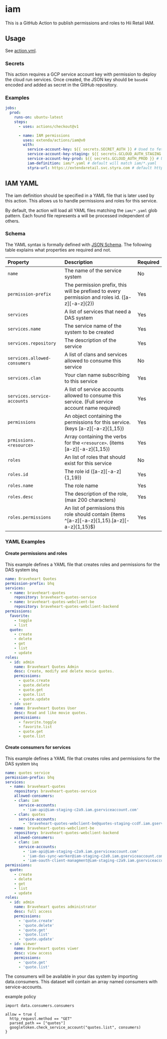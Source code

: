 # iam

This is a GitHub Action to publish permissions and roles to Hii Retail IAM.

## Usage

See [action.yml](action.yml).

### Secrets

This action requires a GCP service account key with permission to deploy the cloud run services.
Once created, the JSON key should be `base64` encoded and added as secret in the GitHub repository.

### Examples

```yaml
jobs:
  prod:
    runs-on: ubuntu-latest
    steps:
      - uses: actions/checkout@v1

      - name: IAM permissions
        uses: extenda/actions/iam@v0
        with:
          service-account-key: ${{ secrets.SECRET_AUTH }} # Used to fetch required credentials from secrets (required)
          service-account-key-staging: ${{ secrets.GCLOUD_AUTH_STAGING }} # Used to configure and create DAS-system on the correct cluster/environment (required)
          service-account-key-prod: ${{ secrets.GCLOUD_AUTH_PROD }} # Used to configure and create DAS-system on the correct cluster/environment (required)
          iam-definition: iam/*.yaml # default will match iam/*.yaml
          styra-url: https://extendaretail.svc.styra.com # default https://extendaretail.svc.styra.com 
```

## IAM YAML

The iam definition should be specified in a YAML file that is later used by this action. This allows us to handle
permissions and roles for this service.

By default, the action will load all YAML files matching the `iam/*.yaml` glob pattern. Each found file represents a
will be processed independent of others.

### Schema

The YAML syntax is formally defined with [JSON Schema](src/iam-schema.js). The following table explains what
properties are required and not.

| Property                    | Description                                                                                      | Required |
|:----------------------------|:-------------------------------------------------------------------------------------------------|:---------|
| `name`                      | The name of the service system                                                                   | No      |
| `permission-prefix`         | The permission prefix, this will be prefixed to every permission and roles id. ([a-z][-a-z]{2})  | Yes      |
| `services`                  | A list of services that need a DAS system                                                        | Yes      |
| `services.name`             | The service name of the system to be created                                                     | Yes      |
| `services.repository`       | The description of the service                                                                   | Yes      |
| `services.allowed-consumers`| A list of clans and services allowed to consume this service                                     | No       |
| `services.clan`             | Your clan name subscribing to this service                                                       | Yes      |
| `services.service-accounts` | A list of service accounts allowed to consume this service. (Full service account name required) | Yes      |
| `permissions`               | An object containing the permissions for this service. (keys [a-z][-a-z]{1,15})                  | Yes      |
| `prmissions.<resource>`     | Array containing the verbs for the `<resource>`. (items [a-z][-a-z]{1,15})                       | Yes      |
| `roles`                     | An list of roles that should exist for this service                                              | No       |
| `roles.id`                  | The role id ([a-z][-a-z]{1,19})                                                                  | Yes      |
| `roles.name`                | The role name                                                                                    | Yes      |
| `roles.desc`                | The description of the role, (max 200 characters)                                                | Yes      |
| `roles.permissions`         | An list of permissions this role should contain (items ^[a-z][-a-z]{1,15}\.[a-z][-a-z]{1,15}$)   |  Yes      |

### YAML Examples

#### Create permissions and roles

This example defines a YAML file that creates roles and permissions for the DAS system `bhq`
```yaml
name: Braveheart Quotes
permission-prefix: bhq
services:
  - name: braveheart-quotes
    repository: braveheart-quotes-service
  - name: braveheart-quotes-webclient-be
    repository: braveheart-quotes-webclient-backend
permissions:
  favorite:
    - toggle
    - list
  quote:
    - create
    - delete
    - get
    - list
    - update
roles:
  - id: admin
    name: Braveheart Quotes Admin
    desc: Create, modify and delete movie quotes.
    permissions:
      - quote.create
      - quote.delete
      - quote.get
      - quote.list
      - quote.update
  - id: user
    name: Braveheart Quotes User
    desc: Read and like movie quotes.
    permissions:
      - favorite.toggle
      - favorite.list
      - quote.get
      - quote.list


```

#### Create consumers for services

This example defines a YAML file that creates roles and permissions for the DAS system `bhq`
```yaml
name: quotes service
permission-prefix: bhq
services:
  - name: braveheart-quotes
    repository: braveheart-quotes-service
    allowed-consumers:
    - clan: iam
      service-accounts:
        - 'iam-api@iam-staging-c2a9.iam.gserviceaccount.com'
    - clan: quotes
      service-accounts:
        - 'braveheart-quotes-webclient-be@quotes-staging-ccdf.iam.gserviceaccount.com'
  - name: braveheart-quotes-webclient-be
    repository: braveheart-quotes-webclient-backend
    allowed-consumers:
    - clan: iam
      service-accounts:
        - 'iam-api@iam-staging-c2a9.iam.gserviceaccount.com'
        - 'iam-das-sync-worker@iam-staging-c2a9.iam.gserviceaccount.com'
        - 'iam-oauth-client-managment@iam-staging-c2a9.iam.gserviceaccount.com'
permissions:
  quote:
    - create
    - delete
    - get
    - list
    - update
roles:
  - id: admin
    name: Braveheart quotes administrator
    desc: full access
    permissions:
      - 'quote.create'
      - 'quote.delete'
      - 'quote.get'
      - 'quote.list'
      - 'quote.update'
  - id: viewer
    name: Braveheart quotes viwer
    desc: view access
    permissions:
      - 'quote.get'
      - 'quote.list'

```

The consumers will be available in your das system by importing data.consumers. This dataset will contain an array named consumers with service-accounts.

example policy

```
import data.consumers.consumers

allow = true {
  http_request.method == "GET"
  parsed_path == ["quotes"]
  googletoken.check_service_account("quotes.list", consumers)
}
```
